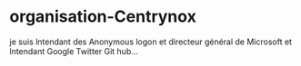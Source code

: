 # organisation-Centrynox
je suis lntendant des Anonymous logon et directeur général de Microsoft et lntendant Google Twitter Git hub...  
